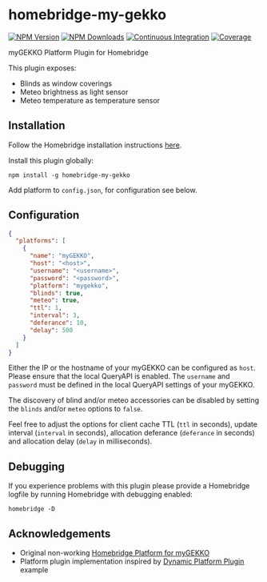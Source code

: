 # homebridge-my-gekko

[![NPM Version](https://img.shields.io/npm/v/homebridge-my-gekko.svg)](https://www.npmjs.com/package/homebridge-my-gekko)
[![NPM Downloads](https://img.shields.io/npm/dt/homebridge-my-gekko.svg)](https://www.npmjs.com/package/homebridge-my-gekko)
[![Continuous Integration](https://img.shields.io/github/actions/workflow/status/schroedan/homebridge-my-gekko/continuous-integration.yml)](https://github.com/schroedan/homebridge-my-gekko/actions/workflows/continuous-integration.yml)
[![Coverage](https://img.shields.io/endpoint?url=https://gist.githubusercontent.com/schroedan/4136c781b460695ffcbf3dd43f5b82bc/raw/homebridge-my-gekko-coverage.json)](https://github.com/schroedan/homebridge-my-gekko/actions/workflows/continuous-integration.yml)

myGEKKO Platform Plugin for Homebridge

This plugin exposes:

- Blinds as window coverings
- Meteo brightness as light sensor
- Meteo temperature as temperature sensor

## Installation

Follow the Homebridge installation instructions [here](https://www.npmjs.com/package/homebridge#installing-plugins).

Install this plugin globally:

    npm install -g homebridge-my-gekko

Add platform to `config.json`, for configuration see below.

## Configuration

```json
{
  "platforms": [
    {
      "name": "myGEKKO",
      "host": "<host>",
      "username": "<username>",
      "password": "<password>",
      "platform": "mygekko",
      "blinds": true,
      "meteo": true,
      "ttl": 1,
      "interval": 3,
      "deferance": 10,
      "delay": 500
    }
  ]
}
```

Either the IP or the hostname of your myGEKKO can be configured as `host`. Please ensure that the local QueryAPI is enabled.
The `username` and `password` must be defined in the local QueryAPI settings of your myGEKKO.

The discovery of blind and/or meteo accessories can be disabled by setting the `blinds` and/or `meteo` options to `false`.

Feel free to adjust the options for client cache TTL (`ttl` in seconds), update interval (`interval` in seconds), allocation deferance (`deferance` in seconds) and allocation delay (`delay` in milliseconds).

## Debugging

If you experience problems with this plugin please provide a Homebridge logfile by running Homebridge with debugging enabled:

    homebridge -D

## Acknowledgements

- Original non-working [Homebridge Platform for myGEKKO](https://github.com/isnogudus/homebridge-mygekko)
- Platform plugin implementation inspired by [Dynamic Platform Plugin](https://github.com/homebridge/homebridge-examples) example

